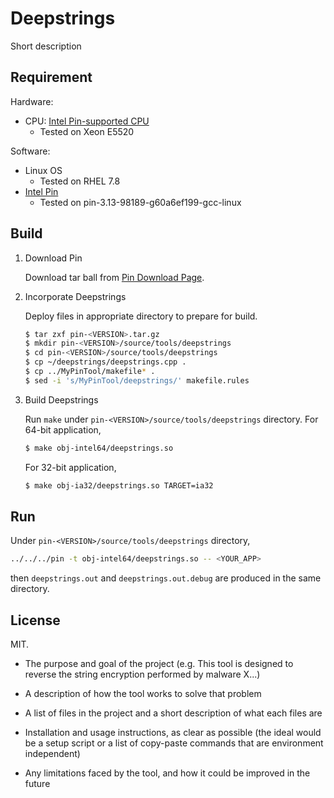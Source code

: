 # Deepstrings

Short description

## Requirement

Hardware:
- CPU: [Intel Pin-supported CPU](https://software.intel.com/en-us/articles/pin-a-dynamic-binary-instrumentation-tool)
  - Tested on Xeon E5520

Software:
- Linux OS
  - Tested on RHEL 7.8
- [Intel Pin](https://software.intel.com/en-us/articles/pin-a-dynamic-binary-instrumentation-tool)
  - Tested on pin-3.13-98189-g60a6ef199-gcc-linux

## Build

1. Download Pin

   Download tar ball from [Pin Download Page](https://software.intel.com/en-us/articles/pin-a-binary-instrumentation-tool-downloads).

2. Incorporate Deepstrings

   Deploy files in appropriate directory to prepare for build.

   ```bash
   $ tar zxf pin-<VERSION>.tar.gz
   $ mkdir pin-<VERSION>/source/tools/deepstrings
   $ cd pin-<VERSION>/source/tools/deepstrings
   $ cp ~/deepstrings/deepstrings.cpp .
   $ cp ../MyPinTool/makefile* .
   $ sed -i 's/MyPinTool/deepstrings/' makefile.rules
   ```

3. Build Deepstrings

   Run `make` under `pin-<VERSION>/source/tools/deepstrings` directory. For 64-bit application,

   ```bash
   $ make obj-intel64/deepstrings.so
   ```

   For 32-bit application,

   ```bash
   $ make obj-ia32/deepstrings.so TARGET=ia32
   ```

## Run

Under `pin-<VERSION>/source/tools/deepstrings` directory,

```bash
../../../pin -t obj-intel64/deepstrings.so -- <YOUR_APP>
```

then `deepstrings.out` and `deepstrings.out.debug` are produced in the same directory.

## License

MIT.





- The purpose and goal of the project (e.g. This tool is designed to reverse the string encryption performed by malware X...)

- A description of how the tool works to solve that problem

- A list of files in the project and a short description of what each files are

- Installation and usage instructions, as clear as possible (the ideal would be a setup script or a list of copy-paste commands that are environment independent)

- Any limitations faced by the tool, and how it could be improved in the future
